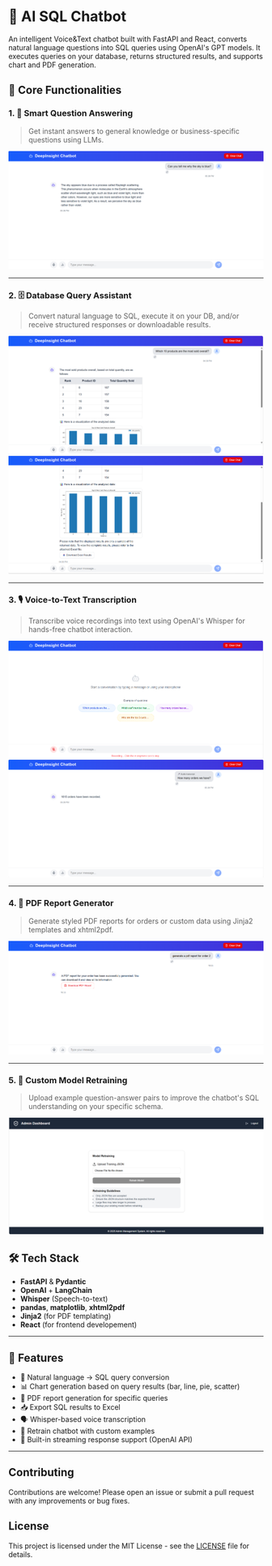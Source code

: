 # 🧠 AI SQL Chatbot

An intelligent Voice&Text chatbot built with FastAPI and React, converts natural language questions into SQL queries using OpenAI's GPT models. It executes queries on your database, returns structured results, and supports chart and PDF generation.


## 🌟 Core Functionalities

### 1. 🧾 Smart Question Answering
> Get instant answers to general knowledge or business-specific questions using LLMs.

![General Question Answering](Images/general_qa.png)

---

### 2. 🗄️ Database Query Assistant
> Convert natural language to SQL, execute it on your DB, and/or receive structured responses or downloadable results.

![Database Queries](Images/db_queries2.png)
![Database Queries](Images/db_queries1.png)

---

### 3. 🎙️ Voice-to-Text Transcription
> Transcribe voice recordings into text using OpenAI's Whisper for hands-free chatbot interaction.

![Voice Transcription](Images/voice_to_text1.png)
![Voice Transcription](Images/voice_to_text2.png)

---

### 4. 📄 PDF Report Generator
> Generate styled PDF reports for orders or custom data using Jinja2 templates and xhtml2pdf.

![PDF Generation](Images/pdf_report.png)

---

### 5. 🔁 Custom Model Retraining
> Upload example question-answer pairs to improve the chatbot's SQL understanding on your specific schema.

![Retraining Model](Images/retrain_model.png)
## 🛠️ Tech Stack

- **FastAPI** & **Pydantic**
- **OpenAI** + **LangChain**
- **Whisper** (Speech-to-text)
- **pandas**, **matplotlib**, **xhtml2pdf**
- **Jinja2** (for PDF templating)
- **React** (for frontend developement)

---

## 🚀 Features

- 🎯 Natural language → SQL query conversion
- 📊 Chart generation based on query results (bar, line, pie, scatter)
- 📄 PDF report generation for specific queries
- 📥 Export SQL results to Excel
- 🗣️ Whisper-based voice transcription
- 🔁 Retrain chatbot with custom examples
- 🔌 Built-in streaming response support (OpenAI API)
  
---

## Contributing
Contributions are welcome! Please open an issue or submit a pull request with any improvements or bug fixes.

## License
This project is licensed under the MIT License - see the [LICENSE](LICENSE) file for details.

